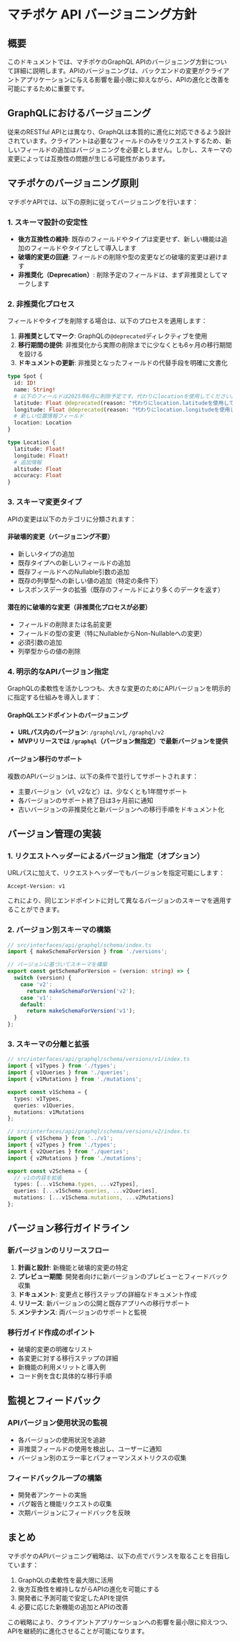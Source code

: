 # マチポケ API バージョニング方針

## 概要

このドキュメントでは、マチポケのGraphQL APIのバージョニング方針について詳細に説明します。APIのバージョニングは、バックエンドの変更がクライアントアプリケーションに与える影響を最小限に抑えながら、APIの進化と改善を可能にするために重要です。

## GraphQLにおけるバージョニング

従来のRESTful APIとは異なり、GraphQLは本質的に進化に対応できるよう設計されています。クライアントは必要なフィールドのみをリクエストするため、新しいフィールドの追加はバージョニングを必要としません。しかし、スキーマの変更によっては互換性の問題が生じる可能性があります。

## マチポケのバージョニング原則

マチポケAPIでは、以下の原則に従ってバージョニングを行います：

### 1. スキーマ設計の安定性

- **後方互換性の維持**: 既存のフィールドやタイプは変更せず、新しい機能は追加のフィールドやタイプとして導入します
- **破壊的変更の回避**: フィールドの削除や型の変更などの破壊的変更は避けます
- **非推奨化（Deprecation）**: 削除予定のフィールドは、まず非推奨としてマークします

### 2. 非推奨化プロセス

フィールドやタイプを削除する場合は、以下のプロセスを適用します：

1. **非推奨としてマーク**: GraphQLの`@deprecated`ディレクティブを使用
2. **移行期間の提供**: 非推奨化から実際の削除までに少なくとも6ヶ月の移行期間を設ける
3. **ドキュメントの更新**: 非推奨となったフィールドの代替手段を明確に文書化

```graphql
type Spot {
  id: ID!
  name: String!
  # 以下のフィールドは2025年6月に削除予定です。代わりにlocationを使用してください。
  latitude: Float @deprecated(reason: "代わりにlocation.latitudeを使用してください")
  longitude: Float @deprecated(reason: "代わりにlocation.longitudeを使用してください")
  # 新しい位置情報フィールド
  location: Location
}

type Location {
  latitude: Float!
  longitude: Float!
  # 追加情報
  altitude: Float
  accuracy: Float
}
```

### 3. スキーマ変更タイプ

APIの変更は以下のカテゴリに分類されます：

#### 非破壊的変更（バージョニング不要）

- 新しいタイプの追加
- 既存タイプへの新しいフィールドの追加
- 既存フィールドへのNullable引数の追加
- 既存の列挙型への新しい値の追加（特定の条件下）
- レスポンスデータの拡張（既存のフィールドにより多くのデータを返す）

#### 潜在的に破壊的な変更（非推奨化プロセスが必要）

- フィールドの削除または名前変更
- フィールドの型の変更（特にNullableからNon-Nullableへの変更）
- 必須引数の追加
- 列挙型からの値の削除

### 4. 明示的なAPIバージョン指定

GraphQLの柔軟性を活かしつつも、大きな変更のためにAPIバージョンを明示的に指定する仕組みを導入します：

#### GraphQLエンドポイントのバージョニング

- **URLパス内のバージョン**: `/graphql/v1`, `/graphql/v2`
- **MVPリリースでは `/graphql`（バージョン無指定）で最新バージョンを提供**

#### バージョン移行のサポート

複数のAPIバージョンは、以下の条件で並行してサポートされます：

- 主要バージョン（v1, v2など）は、少なくとも1年間サポート
- 各バージョンのサポート終了日は3ヶ月前に通知
- 古いバージョンの非推奨化と新バージョンへの移行手順をドキュメント化

## バージョン管理の実装

### 1. リクエストヘッダーによるバージョン指定（オプション）

URLパスに加えて、リクエストヘッダーでもバージョンを指定可能にします：

```
Accept-Version: v1
```

これにより、同じエンドポイントに対して異なるバージョンのスキーマを適用することができます。

### 2. バージョン別スキーマの構築

```typescript
// src/interfaces/api/graphql/schema/index.ts
import { makeSchemaForVersion } from './versions';

// バージョンに基づいてスキーマを構築
export const getSchemaForVersion = (version: string) => {
  switch (version) {
    case 'v2':
      return makeSchemaForVersion('v2');
    case 'v1':
    default:
      return makeSchemaForVersion('v1');
  }
};
```

### 3. スキーマの分離と拡張

```typescript
// src/interfaces/api/graphql/schema/versions/v1/index.ts
import { v1Types } from './types';
import { v1Queries } from './queries';
import { v1Mutations } from './mutations';

export const v1Schema = {
  types: v1Types,
  queries: v1Queries,
  mutations: v1Mutations
};

// src/interfaces/api/graphql/schema/versions/v2/index.ts
import { v1Schema } from '../v1';
import { v2Types } from './types';
import { v2Queries } from './queries';
import { v2Mutations } from './mutations';

export const v2Schema = {
  // v1の内容を拡張
  types: [...v1Schema.types, ...v2Types],
  queries: [...v1Schema.queries, ...v2Queries],
  mutations: [...v1Schema.mutations, ...v2Mutations]
};
```

## バージョン移行ガイドライン

### 新バージョンのリリースフロー

1. **計画と設計**: 新機能と破壊的変更の特定
2. **プレビュー期間**: 開発者向けに新バージョンのプレビューとフィードバック収集
3. **ドキュメント**: 変更点と移行ステップの詳細なドキュメント作成
4. **リリース**: 新バージョンの公開と既存アプリへの移行サポート
5. **メンテナンス**: 両バージョンのサポートと監視

### 移行ガイド作成のポイント

- 破壊的変更の明確なリスト
- 各変更に対する移行ステップの詳細
- 新機能の利用メリットと導入例
- コード例を含む具体的な移行手順

## 監視とフィードバック

### APIバージョン使用状況の監視

- 各バージョンの使用状況を追跡
- 非推奨フィールドの使用を検出し、ユーザーに通知
- バージョン別のエラー率とパフォーマンスメトリクスの収集

### フィードバックループの構築

- 開発者アンケートの実施
- バグ報告と機能リクエストの収集
- 次期バージョンにフィードバックを反映

## まとめ

マチポケのAPIバージョニング戦略は、以下の点でバランスを取ることを目指しています：

1. GraphQLの柔軟性を最大限に活用
2. 後方互換性を維持しながらAPIの進化を可能にする
3. 開発者に予測可能で安定したAPIを提供
4. 必要に応じた新機能の追加とAPIの改善

この戦略により、クライアントアプリケーションへの影響を最小限に抑えつつ、APIを継続的に進化させることが可能になります。